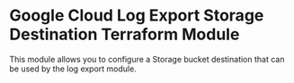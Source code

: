 # Google Cloud Log Export Storage Destination Terraform Module

This module allows you to configure a Storage bucket destination that can be used by the log export module.